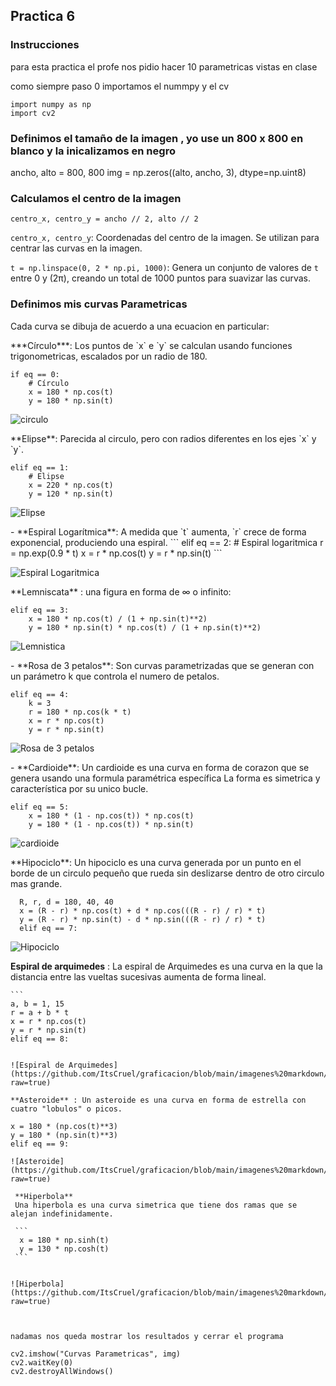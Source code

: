 ## Practica 6 

### Instrucciones 
para esta practica el profe nos pidio hacer 10 parametricas vistas en clase 

como siempre paso 0 importamos el nummpy y el cv 

```
import numpy as np
import cv2
```
### Definimos el  tamaño de la imagen , yo use un 800 x 800 en blanco y la inicalizamos en negro
ancho, alto = 800, 800
img = np.zeros((alto, ancho, 3), dtype=np.uint8)


### Calculamos el centro de la imagen
```
centro_x, centro_y = ancho // 2, alto // 2
```

 `centro_x, centro_y`: Coordenadas del centro de la imagen. Se utilizan para centrar las curvas en la imagen.

 `t = np.linspace(0, 2 * np.pi, 1000)`: Genera un conjunto de valores de `t` entre 0 y (2π), creando un total de 1000 puntos para suavizar las curvas.


### Definimos mis curvas Parametricas

Cada curva se dibuja de acuerdo a una ecuacion en particular:

<p>
***Círculo***: Los puntos de `x` e `y` se calculan usando funciones trigonometricas, escalados por un radio de 180.

```
if eq == 0:
    # Círculo
    x = 180 * np.cos(t)
    y = 180 * np.sin(t)
```
![circulo](https://github.com/ItsCruel/graficacion/blob/main/imagenes%20markdown/circulo.png?raw=true)

</p>

<p>
**Elipse**: Parecida al circulo, pero con radios diferentes en los ejes `x` y `y`.

```
elif eq == 1:
    # Elipse
    x = 220 * np.cos(t)
    y = 120 * np.sin(t)
```
![Elipse](https://github.com/ItsCruel/graficacion/blob/main/imagenes%20markdown/elipse.png?raw=true)
</p>

<p>
- **Espiral Logarítmica**: A medida que `t` aumenta, `r` crece de forma exponencial, produciendo una espiral.
```
elif eq == 2:
    # Espiral logaritmica
    r = np.exp(0.9 * t)
    x = r * np.cos(t)
    y = r * np.sin(t)
```

![Espiral Logaritmica](https://github.com/ItsCruel/graficacion/blob/main/imagenes%20markdown/espiral%20logaritmica.png?raw=true)
</p>

<p>
**Lemniscata** : una figura en forma de ∞ o infinito:
  
  ```
  elif eq == 3:
      x = 180 * np.cos(t) / (1 + np.sin(t)**2)
      y = 180 * np.sin(t) * np.cos(t) / (1 + np.sin(t)**2)
  ```
![Lemnistica](https://github.com/ItsCruel/graficacion/blob/main/imagenes%20markdown/infinito.png?raw=true)

</p>

<p>
- **Rosa de 3 petalos**:
Son curvas parametrizadas que se generan con un parámetro k que controla el numero de petalos. 

  ```
  elif eq == 4:
      k = 3
      r = 180 * np.cos(k * t)
      x = r * np.cos(t)
      y = r * np.sin(t)
  ```

![Rosa de 3 petalos](https://github.com/ItsCruel/graficacion/blob/main/imagenes%20markdown/petalos.png?raw=true)

</p>

<p>
- **Cardioide**:
Un cardioide es  una curva en forma de corazon que se genera usando una formula paramétrica específica La forma es simetrica y característica por su unico bucle.

  ```
  elif eq == 5:
      x = 180 * (1 - np.cos(t)) * np.cos(t)
      y = 180 * (1 - np.cos(t)) * np.sin(t)
  ```
![cardioide](https://github.com/ItsCruel/graficacion/blob/main/imagenes%20markdown/cardioide.png?raw=true)
</p>


<p>
  **Hipociclo**:
  Un hipociclo es una curva generada por un punto en el borde de un circulo pequeño que rueda sin deslizarse dentro de otro circulo mas grande. 

  ```
    R, r, d = 180, 40, 40
    x = (R - r) * np.cos(t) + d * np.cos(((R - r) / r) * t)
    y = (R - r) * np.sin(t) - d * np.sin(((R - r) / r) * t)
    elif eq == 7:
```
![Hipociclo](https://github.com/ItsCruel/graficacion/blob/main/imagenes%20markdown/hipociclo.png?raw=true)
 </p>

  **Espiral de arquimedes** :
  La espiral de Arquimedes es una curva en la que la distancia entre las vueltas sucesivas aumenta de forma lineal. 

    ```
    a, b = 1, 15
    r = a + b * t
    x = r * np.cos(t)
    y = r * np.sin(t)
    elif eq == 8:
  ```

 ![Espiral de Arquimedes](https://github.com/ItsCruel/graficacion/blob/main/imagenes%20markdown/espiral.png?raw=true)
 
  **Asteroide** : Un asteroide es una curva en forma de estrella con cuatro "lobulos" o picos.

  ```
    x = 180 * (np.cos(t)**3)
    y = 180 * (np.sin(t)**3)
    elif eq == 9:
   ```
  ![Asteroide](https://github.com/ItsCruel/graficacion/blob/main/imagenes%20markdown/astroide.png?raw=true)

    **Hiperbola**
    Una hiperbola es una curva simetrica que tiene dos ramas que se alejan indefinidamente. 

    ```
     x = 180 * np.sinh(t)
     y = 130 * np.cosh(t)
    ```


![Hiperbola](https://github.com/ItsCruel/graficacion/blob/main/imagenes%20markdown/hiperbolaa.png?raw=true)
  


nadamas nos queda mostrar los resultados y cerrar el programa

cv2.imshow("Curvas Parametricas", img)
cv2.waitKey(0)
cv2.destroyAllWindows()